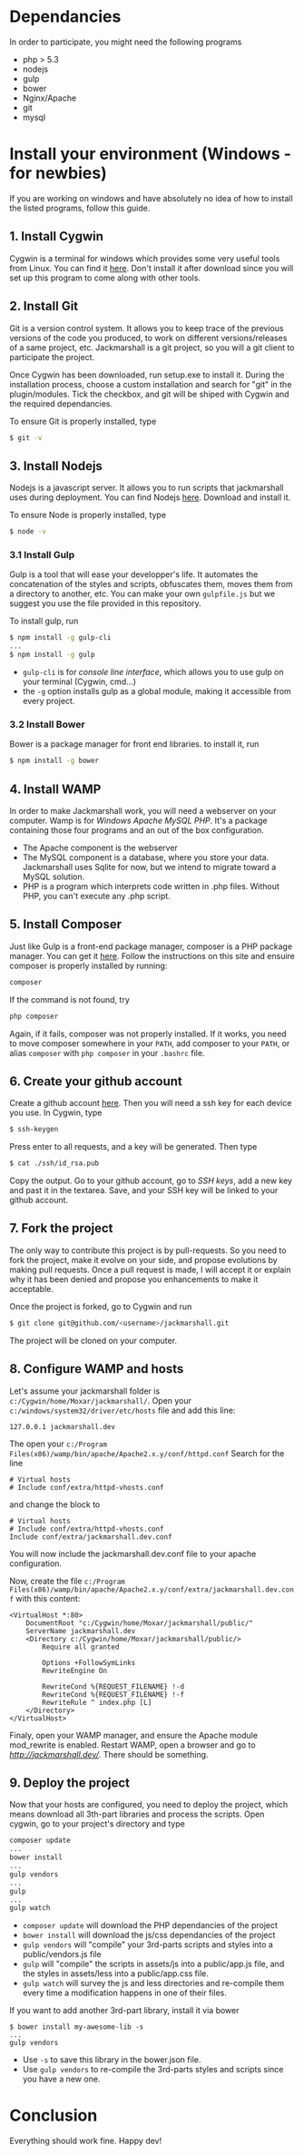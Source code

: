 # Dependancies

In order to participate, you might need the following programs

* php > 5.3
* nodejs
* gulp
* bower
* Nginx/Apache
* git
* mysql

# Install your environment (Windows - for newbies)

If you are working on windows and have absolutely no idea of how to install the listed programs, follow this guide.

## 1. Install Cygwin

Cygwin is a terminal for windows which provides some very useful tools from Linux. 
You can find it [here](https://www.cygwin.com/).  Don't install it after download since you will set up this
program to come along with other tools.

## 2. Install Git

Git is a version control system. It allows you to keep trace of the previous versions of the code you produced, 
to work on different versions/releases of a same project, etc. Jackmarshall is a git project, so you will a git 
client to participate the project.

Once Cygwin has been downloaded, run setup.exe to install it. During the installation process, 
choose a custom installation and search for "git" in the plugin/modules. Tick the checkbox, and git will
be shiped with Cygwin and the required dependancies.

To ensure Git is properly installed, type

```bash
$ git -v
```

## 3. Install Nodejs

Nodejs is a javascript server. It allows you to run scripts that jackmarshall uses during deployment.
You can find Nodejs [here](https://nodejs.org/). Download and install it.

To ensure Node is properly installed, type

```bash
$ node -v
```

### 3.1 Install Gulp

Gulp is a tool that will ease your developper's life. It automates the concatenation of the styles and scripts, 
obfuscates them, moves them from a directory to another, etc. You can make your own `gulpfile.js` but we suggest you
use the file provided in this repository.

To install gulp, run 

```bash
$ npm install -g gulp-cli
...
$ npm install -g gulp
```

* `gulp-cli` is for *console line interface*, which allows you to use gulp on your terminal (Cygwin, cmd...)
* the `-g` option installs gulp as a global module, making it accessible from every project.

### 3.2 Install Bower

Bower is a package manager for front end libraries. to install it, run

```bash
$ npm install -g bower
```

## 4. Install WAMP

In order to make Jackmarshall work, you will need a webserver on your computer.
Wamp is for *Windows Apache MySQL PHP*. It's a package containing those four programs and an out of the
box configuration.
* The Apache component is the webserver
* The MySQL component is a database, where you store your data. Jackmarshall uses Sqlite for now, but we intend to migrate
toward a MySQL solution.
* PHP is a program which interprets code written in .php files. Without PHP, you can't execute any .php script.

## 5. Install Composer

Just like Gulp is a front-end package manager, composer is a PHP package manager. You can get it [here](https://getcomposer.org/).
Follow the instructions on this site and ensuire composer is properly installed by running:

```bash
composer
```

If the command is not found, try 

```bash
php composer
```

Again, if it fails, composer was not properly installed. If it works, you need to move composer somewhere 
in your `PATH`, add composer to your `PATH`, or alias `composer` with `php composer` in your `.bashrc` file.

## 6. Create your github account

Create a github account [here](http://github.com/). Then you will need a ssh key for each device you use.
In Cygwin, type

```bash
$ ssh-keygen
```

Press enter to all requests, and a key will be generated. Then type

```bash
$ cat ./ssh/id_rsa.pub
```

Copy the output. Go to your github account, go to *SSH keys*, add a new key and past it in the textarea.
Save, and your SSH key will be linked to your github account.

## 7. Fork the project

The only way to contribute this project is by pull-requests. So you need
to fork the project, make it evolve on your side, and propose evolutions by making pull requests. Once a pull request is made, 
I will accept it or explain why it has been denied and propose you enhancements to make it acceptable.

Once the project is forked, go to Cygwin and run

```bash
$ git clone git@github.com/<username>/jackmarshall.git
```

The project will be cloned on your computer.

## 8. Configure WAMP and hosts

Let's assume your jackmarshall folder is `c:/Cygwin/home/Moxar/jackmarshall/`.
Open your `c:/windows/system32/driver/etc/hosts` file and add this line:

```
127.0.0.1 jackmarshall.dev
```

The open your `c:/Program Files(x86)/wamp/bin/apache/Apache2.x.y/conf/httpd.conf`
Search for the line 

```
# Virtual hosts
# Include conf/extra/httpd-vhosts.conf
```

and change the block to

```
# Virtual hosts
# Include conf/extra/httpd-vhosts.conf
Include conf/extra/jackmarshall.dev.conf
```

You will now include the jackmarshall.dev.conf file to your apache configuration.

Now, create the file `c:/Program Files(x86)/wamp/bin/apache/Apache2.x.y/conf/extra/jackmarshall.dev.conf`
with this content:

```
<VirtualHost *:80>   
	DocumentRoot "c:/Cygwin/home/Moxar/jackmarshall/public/" 
	ServerName jackmarshall.dev
	<Directory c:/Cygwin/home/Moxar/jackmarshall/public/>
		Require all granted
		
		Options +FollowSymLinks
		RewriteEngine On

		RewriteCond %{REQUEST_FILENAME} !-d
		RewriteCond %{REQUEST_FILENAME} !-f
		RewriteRule ^ index.php [L]
	</Directory>
</VirtualHost>
```

Finaly, open your WAMP manager, and ensure the Apache module mod_rewrite is enabled.
Restart WAMP, open a browser and go to *http://jackmarshall.dev/*. There should be something.

## 9. Deploy the project

Now that your hosts are configured, you need to deploy the project, which means download all 3th-part libraries
and process the scripts. Open cygwin, go to your project's directory and type

```bash
composer update
...
bower install
...
gulp vendors
...
gulp
...
gulp watch
```

* `composer update` will download the PHP dependancies of the project
* `bower install` will download the js/css dependancies of the project
* `gulp vendors` will "compile" your 3rd-parts scripts and styles into a public/vendors.js file
* `gulp` will "compile" the scripts in assets/js into a public/app.js file, and the styles in assets/less into a public/app.css file.
* `gulp watch` will survey the js and less directories and re-compile them every time a modification happens in one of their files.

If you want to add another 3rd-part library, install it via bower

```
$ bower install my-awesome-lib -s
...
gulp vendors
```

* Use `-s` to save this library in the bower.json file.
* Use `gulp vendors` to re-compile the 3rd-parts styles and scripts since you have a new one.

# Conclusion

Everything should work fine. Happy dev!
